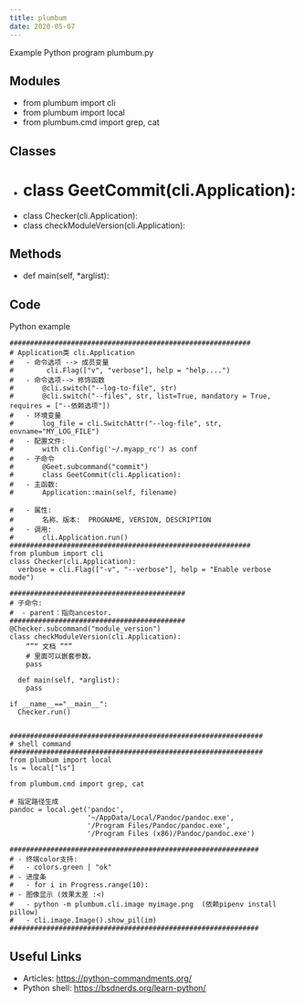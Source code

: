 ```yaml
---
title: plumbum
date: 2020-05-07
---
```

Example Python program plumbum.py

## Modules

* from plumbum import cli
* from plumbum import local
* from plumbum.cmd import grep, cat

## Classes

* #   class GeetCommit(cli.Application):
* class Checker(cli.Application):
* class checkModuleVersion(cli.Application):

## Methods

*   def main(self, *arglist):

## Code

Python example

    ###########################################################
    # Application类 cli.Application
    #   - 命令选项 --> 成员变量 
    #        cli.Flag(["v", "verbose"], help = "help....")
    #   - 命令选项--> 修饰函数
    #       @cli.switch("--log-to-file", str)
    #       @cli.switch("--files", str, list=True, mandatory = True, requires = ["--依赖选项"])
    #   - 环境变量
    #       log_file = cli.SwitchAttr("--log-file", str, envname="MY_LOG_FILE")
    #   - 配置文件:
    #       with cli.Config('~/.myapp_rc') as conf
    #   - 子命令
    #       @Geet.subcommand("commit")
    #       class GeetCommit(cli.Application):
    #   - 主函数:
    # 	    Application::main(self, filename)
    
    #   - 属性:
    #       名称、版本:  PROGNAME, VERSION, DESCRIPTION
    #   - 调用: 
    #       cli.Application.run()
    ###########################################################
    from plumbum import cli
    class Checker(cli.Application):
      verbose = cli.Flag(["-v", "--verbose"], help = "Enable verbose mode")
    
    ###########################################
    # 子命令:
    #  - parent：指向ancestor.
    ###########################################
    @Checker.subcommand("module_version")
    class checkModuleVersion(cli.Application):
        “”“ 文档 ”“”
        # 里面可以嵌套参数。
        pass
       
      def main(self, *arglist):
        pass
    
    if __name__=="__main__":
      Checker.run()
    
      
    ##############################################################
    # shell command
    ##############################################################
    from plumbum import local
    ls = local["ls"]
    
    from plumbum.cmd import grep, cat
    
    # 指定路径生成
    pandoc = local.get('pandoc',
                       '~/AppData/Local/Pandoc/pandoc.exe',
                       '/Program Files/Pandoc/pandoc.exe',
                       '/Program Files (x86)/Pandoc/pandoc.exe')
    
    #############################################################
    # - 终端color支持:
    #   - colors.green | "ok"
    # - 进度条
    #   - for i in Progress.range(10):
    # - 图像显示 (效果太差 :<) 
    #   - python -m plumbum.cli.image myimage.png  (依赖pipenv install pillow)
    #   - cli.image.Image().show_pil(im)
    #############################################################
    

## Useful Links

- Articles: https://python-commandments.org/
- Python shell: https://bsdnerds.org/learn-python/
